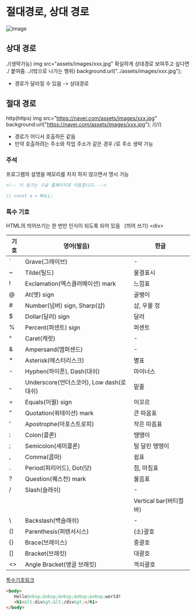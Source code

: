 # 절대경로, 상대 경로

![image](https://user-images.githubusercontent.com/54137044/103299003-ec6e2000-4a3e-11eb-8a5e-387638804978.png)

## 상대 경로

./(생략가능)
img src="assets/images/xxx.jpg"
확실하게 상대경로 보여주고 싶다면 ./ 붙여줌
../(밖으로 나가는 행위)
background:url("../assets/images/xxx.jpg");

-  경로가 달라질 수 있음 -> 상대경로

## 절대 경로

http(https)
img src="https://naver.com/assets/images/xxx.jpg"
background:url("https://naver.com/assets/images/xxx.jpg");
/(//)

-  경로가 어디서 호출하든 같음
-  만약 호출하려는 주소와 작업 주소가 같은 경우 /로 주소 생략 가능

### 주석

프로그램의 설명을 메모리를 차지 하지 않으면서 명시 가능

```html
<!-- 이 링크는 구글 홈페이지로 이동합니다. -->
```

```javascript
// const a = NULL;
```

### 특수 기호

HTML의 띄어쓰기는 한 번만 인식이 되도록 되어 있음
&nbsp; (띄어 쓰기)
&lt;div&gt;

| 기호 | 영어(발음)                               | 한글                    |
| ---- | ---------------------------------------- | ----------------------- |
| `    | Grave(그레이브)                          | -                       |
| ~    | Tilde(틸드)                              | 물결표시                |
| !    | Exclamation(엑스클러메이션) mark         | 느낌표                  |
| @    | At(엣) sign                              | 골뱅이                  |
| #    | Number(넘버) sign, Sharp(샵)             | 샵, 우물 정             |
| $    | Dollar(달러) sign                        | 달러                    |
| %    | Percent(퍼센트) sign                     | 퍼센트                  |
| ^    | Caret(캐럿)                              | -                       |
| &    | Ampersand(엠퍼센드)                      | -                       |
| \*   | Asterisk(에스터리스크)                   | 별표                    |
| -    | Hyphen(하이픈), Dash(대쉬)               | 마이너스                |
| \_   | Underscore(언더스코어), Low dash(로대쉬) | 밑줄                    |
| =    | Equals(이퀄) sign                        | 이꼬르                  |
| “    | Quotation(쿼테이션) mark                 | 큰 따옴표               |
| ‘    | Apostrophe(아포스트로피)                 | 작은 따옴표             |
| :    | Colon(콜론)                              | 땡땡이                  |
| ;    | Semicolon(세미콜론)                      | 털 달린 땡땡이          |
| ,    | Comma(콤마)                              | 쉼표                    |
| .    | Period(피리어드), Dot(닷)                | 점, 마침표              |
| ?    | Question(퀘스천) mark                    | 물음표                  |
| /    | Slash(슬래쉬)                            | -                       |
|      |                                          | Vertical bar(버티컬 바) |
| \    | Backslash(백슬래쉬)                      | -                       |
| ()   | Parenthesis(퍼렌서시스)                  | (소)괄호                |
| {}   | Brace(브레이스)                          | 중괄호                  |
| []   | Bracket(브래킷)                          | 대괄호                  |
| <>   | Angle Bracket(앵글 브래킷)               | 꺽쇠괄호                |

[특수기호링크](https://www.freeformatter.com/html-entities.html)

```html
<body>
   Hello&nbsp;&nbsp;&nbsp;&nbsp;&nbsp;world!
   <h1>&lt;div&gt;&lt;/div&gt;</h1>
</body>
```
